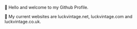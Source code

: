 👋 Hello and welcome to my Github Profile.

🔗 My current websites are luckvintage.net, luckvintage.com and luckvintage.co.uk.
